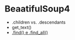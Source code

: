 # BeaatifulSoup4


- .children vs. .descendants
- get_text()
- [.find() e .find_all()](https://github.com/andrenevares/andrenevares/blob/master/python/scraping/beautifulSoup/find_and_findAll.md)

